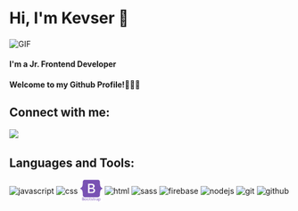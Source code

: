 
<h1 align="left">Hi, I'm Kevser  👋 </h1>
<img align="center" alt="GIF" src="https://github.com/arsentieva/arsentieva/blob/main/code.gif?raw=true" width="400" height="220" />
<h4 align="left"> I'm a Jr. Frontend Developer </h4>
<h4 align="left">Welcome to my Github Profile!🙋🏽‍♀️ </h4>


## Connect with me:
<p align="left">

<a href = "https://www.linkedin.com/in/kevser-%C3%A7i%C3%A7ek-08230b144/"><img src="https://img.icons8.com/fluent/48/000000/linkedin.png"/></a>

</p>





<h2 align='left''> Languages and Tools: </h2>
<p align='left'>

<img width ='40px' height='40' align='center' src ='https://raw.githubusercontent.com/rahulbanerjee26/githubAboutMeGenerator/main/icons/javascript.svg' alt='javascript'>
<img width ='40px' height='40' align='center' src ='https://raw.githubusercontent.com/rahulbanerjee26/githubAboutMeGenerator/main/icons/css.svg' alt='css'>
<img width ='40px' height='40' align='center' src ='https://raw.githubusercontent.com/devicons/devicon/master/icons/bootstrap/bootstrap-plain-wordmark.svg' alt='bootstrap'>
<img width ='40px' height='40' align='center' src ='https://raw.githubusercontent.com/rahulbanerjee26/githubAboutMeGenerator/main/icons/html.svg' alt='html'>  
<img width ='40px' height='40' align='center' src ='https://raw.githubusercontent.com/rahulbanerjee26/githubAboutMeGenerator/main/icons/sass.svg' alt='sass'>
<img width ='40px' height='40' align='center' src ='https://raw.githubusercontent.com/rahulbanerjee26/githubAboutMeGenerator/main/icons/firebase.svg' alt='firebase'>  
<img width ='40px' height='40' align='center' src ='https://raw.githubusercontent.com/rahulbanerjee26/githubAboutMeGenerator/main/icons/nodejs.svg' alt='nodejs'>

<img width ='40px' height='40' align='center' src ='https://raw.githubusercontent.com/rahulbanerjee26/githubAboutMeGenerator/main/icons/git.svg' alt='git'>
<img width ='40px' height='40' align='center' src ='https://raw.githubusercontent.com/rahulbanerjee26/githubAboutMeGenerator/main/icons/github.svg' alt='github'>
                                                                                                                                       

<br>
</p>
<br>


<!-- BLOG-POST-LIST:START 
<h2 align='left'> My GitHub Stats <img src='https://media1.giphy.com/media/du3J3cXyzhj75IOgvA/giphy.gif?cid=ecf05e47x2g034i9pzwtzzsd3xgg2w9nr94t4tflbbgo3008&rid=giphy.gif' width='30px'> </h2>
<a href="https://github.com/anuraghazra/github-readme-stats">
<img src="https://github-readme-stats.vercel.app/api?username=codermother&count_private=true&show_icons=true&theme=default" />
</a>
<a href="https://github.com/anuraghazra/convoychat">
<img src="https://github-readme-stats.vercel.app/api/top-langs/?username=codermother&theme=default" />
</a>
</div>
-->
<!-- BLOG-POST-LIST:END -->
